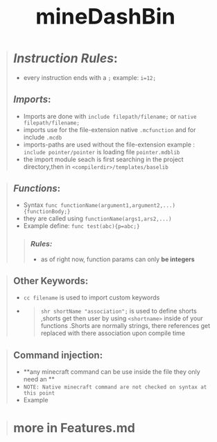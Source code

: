 
# **<p align="center" style="font-size:50px">  mineDashBin</p>**





> # *Instruction Rules*:
> * every instruction ends with a `;` example: `i=12;`
>
> ## *Imports*:
> * Imports are done with `include filepath/filename;` or `native filepath/filename;`
> * imports use for the file-extension native `.mcfunction` and for include `.mcdb`
> * imports-paths are used without the file-extension example : `include pointer/pointer` is loading file `pointer.mdblib`
> * the import module seach is first searching in the project directory,then in `<compilerdir>/templates/baselib`

> ## *Functions*:
> *   Syntax  `func functionName(argument1,argument2,...){functionBody;}`
> * they are called using `functionName(args1,ars2,...)`
> * Example define: `func test(abc){p=abc;}`
> > ### *Rules:*
> > * as of right now, function params can only **be integers**

> ## Other Keywords:
> * `cc filename` is used to import custom keywords
> * > `shr shortName "association";` is used to define shorts ,shorts get then user by using `<shortname>` inside of your functions .Shorts are normally strings,  there references get replaced with there association upon compile time


> ## Command injection:
> * **any minecraft command can be use inside the file they only need an ** 
> * `NOTE: Native minecraft command are not checked on syntax at this point`
> * Example

> # more in Features.md

